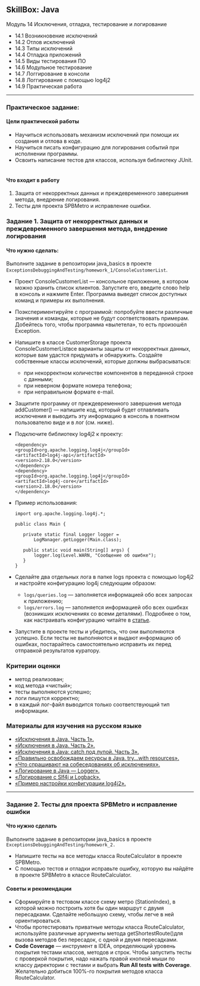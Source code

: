 ## SkillBox: Java

Модуль 14
Исключения, отладка, тестирование и логирование

- 14.1 Возникновение исключений
- 14.2 Отлов исключений
- 14.3 Типы исключений
- 14.4 Отладка приложений
- 14.5 Виды тестирования ПО
- 14.6 Модульное тестирование
- 14.7 Логгирование в консоли
- 14.8 Логгирование с помощью log4j2
- 14.9 Практическая работа

---

### Практическое задание:
#### Цели практической работы
+ Научиться использовать механизм исключений при помощи их создания и отлова в коде.<br>
+ Научиться писать конфигурацию для логирования событий при исполнении программы.<br>
+ Освоить написание тестов для классов, используя библиотеку JUnit.
<br><br>

#### Что входит в работу
1. Защита от некорректных данных и преждевременного завершения метода, внедрение логирования.
2. Тесты для проекта SPBMetro и исправление ошибки.

### Задание 1. Защита от некорректных данных и преждевременного завершения метода, внедрение логирования
#### Что нужно сделать:
Выполните задание в репозитории java_basics в 
проекте `ExceptionsDebuggingAndTesting/homework_1/ConsoleCustomerList`.

+ Проект ConsoleCustomerList — консольное приложение, в котором можно хранить список 
клиентов. Запустите его, введите слово help в консоль и нажмите Enter. Программа 
выведет список доступных команд и примеры их выполнения.
+ Поэкспериментируйте с программой: попробуйте ввести различные значения и команды, 
которые не будут соответствовать примерам. Добейтесь того, чтобы программа «вылетела», 
то есть произошёл Exception.
+ Напишите в классе CustomerStorage проекта ConsoleCustomerListвсе варианты защиты 
от некорректных данных, которые вам удастся придумать и обнаружить. Создайте 
собственные классы исключений, которые должны выбрасываться:
  - при некорректном количестве компонентов в переданной строке с данными;
  - при неверном формате номера телефона;
  - при неправильном формате e-mail.
  
+ Защитите программу от преждевременного завершения метода addCustomer() — напишите 
код, который будет отлавливать исключения и выводить эту информацию в консоль в 
понятном пользователю виде и в лог (см. ниже).
+ Подключите библиотеку log4j2 к проекту:
    ```
    <dependency>
    <groupId>org.apache.logging.log4j</groupId>
    <artifactId>log4j-api</artifactId>
    <version>2.18.0</version>
    </dependency>
    <dependency>
    <groupId>org.apache.logging.log4j</groupId>
    <artifactId>log4j-core</artifactId>
    <version>2.18.0</version>
    </dependency>
  
+ Пример использования:
    ```
    import org.apache.logging.log4j.*;
    
    public class Main {
    
       private static final Logger logger = 
           LogManager.getLogger(Main.class);
    
       public static void main(String[] args) {
           logger.log(Level.WARN, "Сообщение об ошибке");
       }
    }
  
+ Сделайте два отдельных лога в папке logs проекта с помощью log4j2 и настройте 
конфигурацию log4j следующим образом:
  - `logs/queries.log` — заполняется информацией обо всех запросах к приложению;
  - `logs/errors.log` — заполняется информацией обо всех ошибках (возникших исключениях со всеми деталями).
    Подробнее о том, как настраивать конфигурацию читайте в 
    [статье](https://www.notion.so/9b1faeff94634d758fb558ac6fc9d2a9).

+ Запустите в проекте тесты и убедитесь, что они выполняются успешно. Если тесты 
не выполняются и выдают информацию об ошибках, постарайтесь самостоятельно исправить их перед отправкой результатов куратору.

### Критерии оценки
+ метод реализован;
+ код метода «чистый»;
+ тесты выполняются успешно;
+ логи пишутся корректно;
+ в каждый лог-файл выводится только соответствующий тип информации.

### Материалы для изучения на русском языке
+ [«Исключения в Java. Часть 1».](https://skillbox.ru/media/base/isklyucheniya_v_java_chast_1/)
+ [«Исключения в Java. Часть 2».](https://skillbox.ru/media/base/isklyucheniya-v-java-chast-2/)
+ [«Исключения в Java: catch под лупой. Часть 3».](https://skillbox.ru/media/base/isklyucheniya-v-java-catch-pod-lupoy-chast-3/)
+ [«Правильно освобождаем ресурсы в Java. try...with resources».](https://habr.com/ru/post/183322/)
+ [«Что спрашивают на собеседованиях об исключениях».](https://javastudy.ru/interview/exceptions/)
+ [«Логирование в Java — Logger».](https://java-blog.ru/osnovy/logger-java)
+ [«Логирование с Slf4j и Logback».](https://urvanov.ru/2019/07/08/логирование-с-slf4j-и-logback/)
+ [«Пример настройки конфигурации log4j2».](https://www.notion.so/sendel/9b1faeff94634d758fb558ac6fc9d2a9)

----

### Задание 2. Тесты для проекта SPBMetro и исправление ошибки
#### Что нужно сделать
Выполните задание в репозитории java_basics 
в проекте `ExceptionsDebuggingAndTesting/homework_2.`

+ Напишите тесты на все методы класса RouteCalculator в проекте SPBMetro.
+ С помощью тестов и отладки исправьте ошибку, которую вы найдёте в проекте 
SPBMetro в классе RouteCalculator.

#### Советы и рекомендации
+ Сформируйте в тестовом классе схему метро (StationIndex), в которой можно 
построить хотя бы один маршрут с двумя пересадками. Сделайте небольшую схему, 
чтобы легче в ней ориентироваться.
+ Чтобы протестировать приватные методы класса RouteCalculator, используйте 
различные аргументы метода getShortestRoute()для вызова методов без пересадок, 
с одной и двумя пересадками.
+ **Code Coverage** — инструмент в IDEA, определяющий уровень покрытия тестами 
классов, методов и строк. Чтобы запустить тесты с проверкой покрытия, надо нажать 
правой кнопкой мыши по классу директории с тестами и 
выбрать **Run All tests with Coverage**. Желательно добиться 100%-го покрытия методов 
класса RouteCalculator.